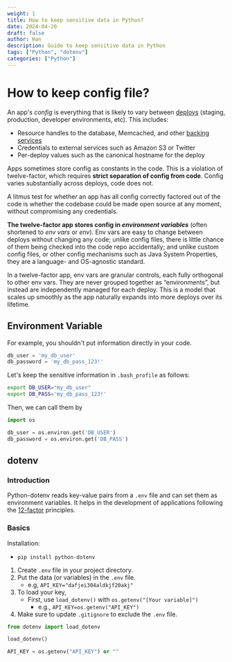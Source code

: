 ```yaml
---
weight: 1
title: How to keep sensitive data in Python?
date: 2024-04-20
draft: false
author: Han
description: Guide to keep sensitive data in Python
tags: ["Python", "dotenv"]
categories: ["Python"]
---
```


# How to keep config file?

An app's _config_ is everything that is likely to vary between [deploys](https://12factor.net/codebase) (staging, production, developer environments, etc). This includes:
- Resource handles to the database, Memcached, and other [backing services](https://12factor.net/backing-services)
- Credentials to external services such as Amazon S3 or Twitter
- Per-deploy values such as the canonical hostname for the deploy

Apps sometimes store config as constants in the code. This is a violation of twelve-factor, which requires **strict separation of config from code**. Config varies substantially across deploys, code does not.

A litmus test for whether an app has all config correctly factored out of the code is whether the codebase could be made open source at any moment, without compromising any credentials.

**The twelve-factor app stores config in _environment variables_** (often shortened to _env vars_ or _env_). Env vars are easy to change between deploys without changing any code; unlike config files, there is little chance of them being checked into the code repo accidentally; and unlike custom config files, or other config mechanisms such as Java System Properties, they are a language- and OS-agnostic standard.

In a twelve-factor app, env vars are granular controls, each fully orthogonal to other env vars. They are never grouped together as “environments”, but instead are independently managed for each deploy. This is a model that scales up smoothly as the app naturally expands into more deploys over its lifetime.

## Environment Variable

For example, you shouldn't put information directly in your code. 

```python
db_user = 'my_db_user'
db_password = 'my_db_pass_123!'
```

Let's keep the sensitive information in `.bash_profile` as follows:

```sh
export DB_USER="my_db_user"
export DB_PASS='my_db_pass_123!'
```

Then, we can call them by

```python
import os

db_user = os.environ.get('DB_USER')
db_password = os.environ.get('DB_PASS')
```

## dotenv 

### Introduction
Python-dotenv reads key-value pairs from a `.env` file and can set them as environment variables. It helps in the development of applications following the [12-factor](https://12factor.net/) principles.

### Basics

Installation: 
- `pip install python-dotenv`

1. Create `.env` file in your project directory.  
2. Put the data (or variables) in the `.env` file. 
	- e.g, `API_KEY="dafjei304aldkjf20akj"`
3. To load your key, 
	- First, use `load_dotenv()` with `os.getenv("[Your variable]")`
		- e.g., `API_KEY=os.getenv("API_KEY")`
4. Make sure to update `.gitignore` to exclude the `.env` file.

```python
from dotenv import load_dotenv

load_dotenv()

API_KEY = os.getenv("API_KEY") or ""
```
